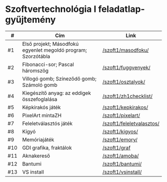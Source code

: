 # Szoftvertechnológia I feladatlap-gyűjtemény



| #   | Cím                                                           | Link                                                      |
|-----|---------------------------------------------------------------|-----------------------------------------------------------|
| #1  | Első projekt; Másodfokú egyenlet megoldó program; Szorzótábla | [/szoft1/masodfoku/](/szoft1/masodfoku/)             |
| #2  | Fibonacci-sor; Pascal háromszög                               | [/szoft1/fuggvenyek/](/szoft1/fuggvenyek/)            |
| #3  | Villogó gomb; Színeződő gomb; Számoló gomb                    | [/szoft1/osztalyok/](/szoft1/osztalyok/)             |
| #4  | Kiegészítő anyag: az eddigek összefoglalása                   | [/szoft1/zh1checklist/](/szoft1/zh1checklist/)          |
| #5  | Képkirakós játék                                              | [/szoft1/kepkirakos/](/szoft1/kepkirakos/)            |
| #6  | PixelArt mintaZH                                              | [/szoft1/pixelart/](/szoft1/pixelart/)              |
| #7  | Feleletválasztós játék                                        | [/szoft1/feleletvalasztos/](/szoft1/feleletvalasztos/)      |
| #8  | Kígyó                                                         | [/szoft1/kigyos/](/szoft1/kigyos/)                |
| #9  | Memóriajáték                                                  | [/szoft1/emory/](/szoft1/emory/)                 |
| #10 | GDI grafika, fraktálok                                        | [/szoft1/graf](/szoft1/graf)
| #11 | Aknakereső                                                    | [/szoft1/amoba/](/szoft1/amoba/)            |
| #12 | Bantumi                                                       | [/szoft1/bantumi/](/szoft1/bantumi/)               |
| #13 | VS install                                                    | [/szoft1/vsinstall/](/szoft1/vsinstall/)                  |
